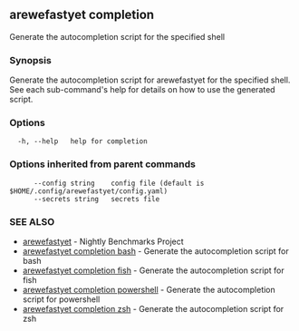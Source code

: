 ## arewefastyet completion

Generate the autocompletion script for the specified shell

### Synopsis

Generate the autocompletion script for arewefastyet for the specified shell.
See each sub-command's help for details on how to use the generated script.


### Options

```
  -h, --help   help for completion
```

### Options inherited from parent commands

```
      --config string    config file (default is $HOME/.config/arewefastyet/config.yaml)
      --secrets string   secrets file
```

### SEE ALSO

* [arewefastyet](arewefastyet.md)	 - Nightly Benchmarks Project
* [arewefastyet completion bash](arewefastyet_completion_bash.md)	 - Generate the autocompletion script for bash
* [arewefastyet completion fish](arewefastyet_completion_fish.md)	 - Generate the autocompletion script for fish
* [arewefastyet completion powershell](arewefastyet_completion_powershell.md)	 - Generate the autocompletion script for powershell
* [arewefastyet completion zsh](arewefastyet_completion_zsh.md)	 - Generate the autocompletion script for zsh

